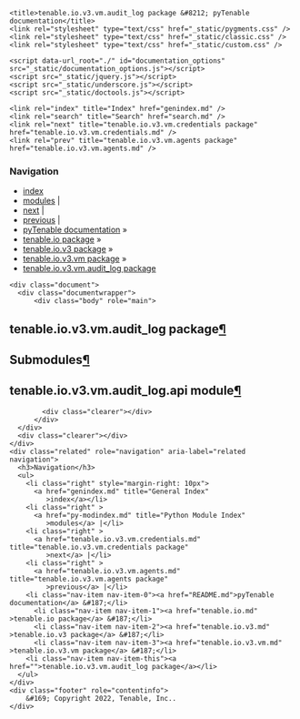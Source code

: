 
<!DOCTYPE html>

<html lang="en">
  <head>
    <meta charset="utf-8" />
    <meta name="viewport" content="width=device-width, initial-scale=1.0" /><meta name="generator" content="Docutils 0.17.1: http://docutils.sourceforge.net/" />

    <title>tenable.io.v3.vm.audit_log package &#8212; pyTenable  documentation</title>
    <link rel="stylesheet" type="text/css" href="_static/pygments.css" />
    <link rel="stylesheet" type="text/css" href="_static/classic.css" />
    <link rel="stylesheet" type="text/css" href="_static/custom.css" />
    
    <script data-url_root="./" id="documentation_options" src="_static/documentation_options.js"></script>
    <script src="_static/jquery.js"></script>
    <script src="_static/underscore.js"></script>
    <script src="_static/doctools.js"></script>
    
    <link rel="index" title="Index" href="genindex.md" />
    <link rel="search" title="Search" href="search.md" />
    <link rel="next" title="tenable.io.v3.vm.credentials package" href="tenable.io.v3.vm.credentials.md" />
    <link rel="prev" title="tenable.io.v3.vm.agents package" href="tenable.io.v3.vm.agents.md" /> 
  </head><body>
    <div class="related" role="navigation" aria-label="related navigation">
      <h3>Navigation</h3>
      <ul>
        <li class="right" style="margin-right: 10px">
          <a href="genindex.md" title="General Index"
             accesskey="I">index</a></li>
        <li class="right" >
          <a href="py-modindex.md" title="Python Module Index"
             >modules</a> |</li>
        <li class="right" >
          <a href="tenable.io.v3.vm.credentials.md" title="tenable.io.v3.vm.credentials package"
             accesskey="N">next</a> |</li>
        <li class="right" >
          <a href="tenable.io.v3.vm.agents.md" title="tenable.io.v3.vm.agents package"
             accesskey="P">previous</a> |</li>
        <li class="nav-item nav-item-0"><a href="README.md">pyTenable  documentation</a> &#187;</li>
          <li class="nav-item nav-item-1"><a href="tenable.io.md" >tenable.io package</a> &#187;</li>
          <li class="nav-item nav-item-2"><a href="tenable.io.v3.md" >tenable.io.v3 package</a> &#187;</li>
          <li class="nav-item nav-item-3"><a href="tenable.io.v3.vm.md" accesskey="U">tenable.io.v3.vm package</a> &#187;</li>
        <li class="nav-item nav-item-this"><a href="">tenable.io.v3.vm.audit_log package</a></li> 
      </ul>
    </div>  

    <div class="document">
      <div class="documentwrapper">
          <div class="body" role="main">
            
  <section id="module-tenable.io.v3.vm.audit_log">
<span id="tenable-io-v3-vm-audit-log-package"></span><h1>tenable.io.v3.vm.audit_log package<a class="headerlink" href="#module-tenable.io.v3.vm.audit_log" title="Permalink to this headline">¶</a></h1>
<section id="submodules">
<h2>Submodules<a class="headerlink" href="#submodules" title="Permalink to this headline">¶</a></h2>
</section>
<section id="module-tenable.io.v3.vm.audit_log.api">
<span id="tenable-io-v3-vm-audit-log-api-module"></span><h2>tenable.io.v3.vm.audit_log.api module<a class="headerlink" href="#module-tenable.io.v3.vm.audit_log.api" title="Permalink to this headline">¶</a></h2>
</section>
</section>


            <div class="clearer"></div>
          </div>
      </div>
      <div class="clearer"></div>
    </div>
    <div class="related" role="navigation" aria-label="related navigation">
      <h3>Navigation</h3>
      <ul>
        <li class="right" style="margin-right: 10px">
          <a href="genindex.md" title="General Index"
             >index</a></li>
        <li class="right" >
          <a href="py-modindex.md" title="Python Module Index"
             >modules</a> |</li>
        <li class="right" >
          <a href="tenable.io.v3.vm.credentials.md" title="tenable.io.v3.vm.credentials package"
             >next</a> |</li>
        <li class="right" >
          <a href="tenable.io.v3.vm.agents.md" title="tenable.io.v3.vm.agents package"
             >previous</a> |</li>
        <li class="nav-item nav-item-0"><a href="README.md">pyTenable  documentation</a> &#187;</li>
          <li class="nav-item nav-item-1"><a href="tenable.io.md" >tenable.io package</a> &#187;</li>
          <li class="nav-item nav-item-2"><a href="tenable.io.v3.md" >tenable.io.v3 package</a> &#187;</li>
          <li class="nav-item nav-item-3"><a href="tenable.io.v3.vm.md" >tenable.io.v3.vm package</a> &#187;</li>
        <li class="nav-item nav-item-this"><a href="">tenable.io.v3.vm.audit_log package</a></li> 
      </ul>
    </div>
    <div class="footer" role="contentinfo">
        &#169; Copyright 2022, Tenable, Inc..
    </div>
  </body>
</html>